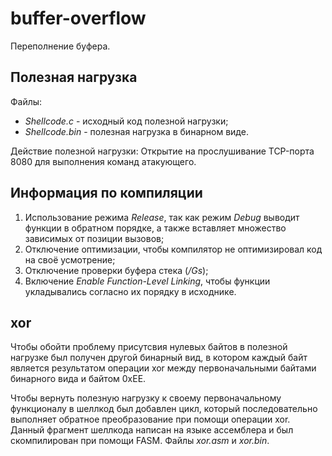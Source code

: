 # buffer-overflow
Переполнение буфера.

## Полезная нагрузка
Файлы:
- *Shellcode.c* - исходный код полезной нагрузки;
- *Shellcode.bin* - полезная нагрузка в бинарном виде.

Действие полезной нагрузки:
Открытие на прослушивание TCP-порта 8080 для выполнения команд атакующего.

## Информация по компиляции
1)	Использование режима *Release*, так как режим *Debug* выводит функции в обратном порядке, а также вставляет множество зависимых от позиции вызовов;
2)	Отключение оптимизации, чтобы компилятор не оптимизировал код на своё усмотрение;
3)	Отключение проверки буфера стека (*/Gs*);
4)	Включение *Enable Function-Level Linking*, чтобы функции укладывались согласно их порядку в исходнике.

## xor
Чтобы обойти проблему присутсвия нулевых байтов в полезной нагрузке был получен другой бинарный вид, в котором каждый байт является результатом операции xor между первоначальными байтами бинарного вида и байтом 0xEE.

Чтобы вернуть полезную нагрузку к своему первоначальному функционалу в шеллкод был добавлен цикл, который последовательно выполняет обратное преобразование при помощи операции xor. Данный фрагмент шеллкода написан на языке ассемблера и был скомпилирован при помощи FASM. Файлы *xor.asm* и *xor.bin*.
